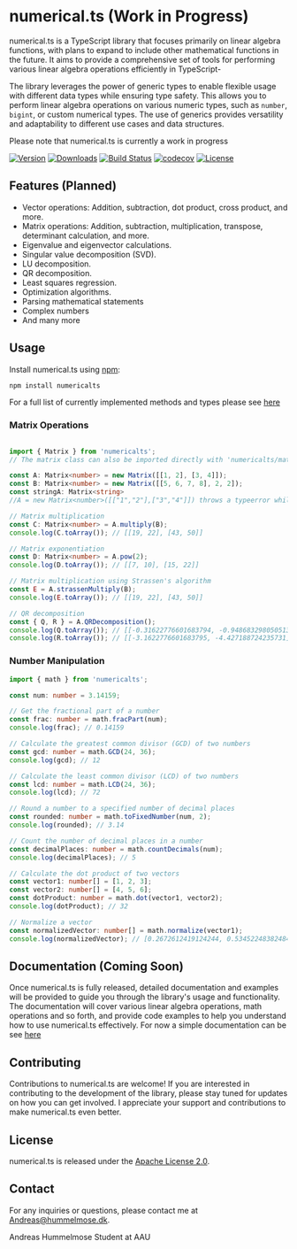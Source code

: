 # numerical.ts (Work in Progress)

numerical.ts is a TypeScript library that focuses primarily on linear algebra functions, with plans to expand to include other mathematical functions in the future. It aims to provide a comprehensive set of tools for performing various linear algebra operations efficiently in TypeScript-

The library leverages the power of generic types to enable flexible usage with different data types while ensuring type safety. This allows you to perform linear algebra operations on various numeric types, such as `number`, `bigint`, or custom numerical types. The use of generics provides versatility and adaptability to different use cases and data structures.

Please note that numerical.ts is currently a work in progress

[![Version](https://img.shields.io/npm/v/numericalts.svg)](https://www.npmjs.com/package/numericalts)
[![Downloads](https://img.shields.io/npm/dm/numericalts.svg)](https://www.npmjs.com/package/numericalts)
[![Build Status](https://github.com/Andreas-Hum/numericalts/workflows/Node.js/badge.svg)](https://github.com/Andreas-Hum/numericalts/actions)
[![codecov](https://codecov.io/gh/Andreas-Hum/numericalts/branch/main/graph/badge.svg?token=KM5KFXL4UC)](https://codecov.io/gh/Andreas-Hum/numericalts)
[![License](https://img.shields.io/github/license/Andreas-Hum/numericalts.svg)](https://github.com//Andreas-Hum/numericalts/blob/master/LICENSE)

## Features (Planned)

- Vector operations: Addition, subtraction, dot product, cross product, and more.
- Matrix operations: Addition, subtraction, multiplication, transpose, determinant calculation, and more.
- Eigenvalue and eigenvector calculations.
- Singular value decomposition (SVD).
- LU decomposition.
- QR decomposition.
- Least squares regression.
- Optimization algorithms.
- Parsing mathematical statements
- Complex numbers
- And many more

## Usage 
Install numerical.ts using [npm](https://www.npmts.com/package/numericalts):


```bash
npm install numericalts
```
For a full list of currently implemented methods and types please see [here](https://andreas-hum.github.io/numericalts/)
### Matrix Operations
```ts

import { Matrix } from 'numericalts';
// The matrix class can also be imported directly with 'numericalts/matrix'

const A: Matrix<number> = new Matrix([[1, 2], [3, 4]]);
const B: Matrix<number> = new Matrix([[5, 6, 7, 8], 2, 2]);
const stringA: Matrix<string>
//A = new Matrix<number>([["1","2"],["3","4"]]) throws a typeerror while new Matrix<string>([["1","2"],["3","4"]]) does not

// Matrix multiplication
const C: Matrix<number> = A.multiply(B);
console.log(C.toArray()); // [[19, 22], [43, 50]]

// Matrix exponentiation
const D: Matrix<number> = A.pow(2);
console.log(D.toArray()); // [[7, 10], [15, 22]]

// Matrix multiplication using Strassen's algorithm
const E = A.strassenMultiply(B);
console.log(E.toArray()); // [[19, 22], [43, 50]]

// QR decomposition
const { Q, R } = A.QRDecomposition();
console.log(Q.toArray()); // [[-0.31622776601683794, -0.9486832980505138], [-0.9486832980505138, 0.31622776601683794]]
console.log(R.toArray()); // [[-3.1622776601683795, -4.427188724235731], [0, 0.6324555320336759]]
```
### Number Manipulation

```ts
import { math } from 'numericalts';

const num: number = 3.14159;

// Get the fractional part of a number
const frac: number = math.fracPart(num);
console.log(frac); // 0.14159

// Calculate the greatest common divisor (GCD) of two numbers
const gcd: number = math.GCD(24, 36);
console.log(gcd); // 12

// Calculate the least common divisor (LCD) of two numbers
const lcd: number = math.LCD(24, 36);
console.log(lcd); // 72

// Round a number to a specified number of decimal places
const rounded: number = math.toFixedNumber(num, 2);
console.log(rounded); // 3.14

// Count the number of decimal places in a number
const decimalPlaces: number = math.countDecimals(num);
console.log(decimalPlaces); // 5

// Calculate the dot product of two vectors
const vector1: number[] = [1, 2, 3];
const vector2: number[] = [4, 5, 6];
const dotProduct: number = math.dot(vector1, vector2);
console.log(dotProduct); // 32

// Normalize a vector
const normalizedVector: number[] = math.normalize(vector1);
console.log(normalizedVector); // [0.2672612419124244, 0.5345224838248488, 0.8017837257372732]

```

## Documentation (Coming Soon)

Once numerical.ts is fully released, detailed documentation and examples will be provided to guide you through the library's usage and functionality. The documentation will cover various linear algebra operations, math operations and so forth, and provide code examples to help you understand how to use numerical.ts effectively.
For now a simple documentation can be see [here](https://andreas-hum.github.io/numericalts/)

## Contributing

Contributions to numerical.ts are welcome! If you are interested in contributing to the development of the library, please stay tuned for updates on how you can get involved. I appreciate your support and contributions to make numerical.ts even better.

## License

numerical.ts is released under the [Apache License 2.0](https://www.apache.org/licenses/LICENSE-2.0).

## Contact

For any inquiries or questions, please contact me at [Andreas@hummelmose.dk](mailto:Andreas@hummelmose.dk).

Andreas Hummelmose Student at AAU
